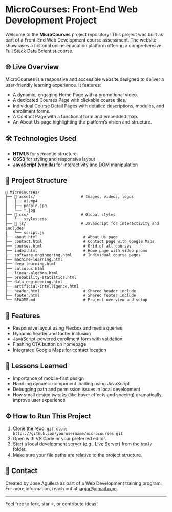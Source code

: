 # MicroCourses: Front-End Web Development Project

Welcome to the **MicroCourses** project repository! This project was built as part of a Front-End Web Development course assessment. The website showcases a fictional online education platform offering a comprehensive Full Stack Data Scientist course.

## 🌐 Live Overview
MicroCourses is a responsive and accessible website designed to deliver a user-friendly learning experience. It features:

- A dynamic, engaging Home Page with a promotional video.
- A dedicated Courses Page with clickable course tiles.
- Individual Course Detail Pages with detailed descriptions, modules, and enrollment forms.
- A Contact Page with a functional form and embedded map.
- An About Us page highlighting the platform’s vision and structure.

## 🛠️ Technologies Used
- **HTML5** for semantic structure
- **CSS3** for styling and responsive layout
- **JavaScript (vanilla)** for interactivity and DOM manipulation

## 📁 Project Structure
```
📁 MicroCourses/
├── 📁 assets/                    # Images, videos, logos
│   ├── ai.mp4
│   ├── people.jpg
│   └── *.jpg
├── 📁 css/                       # Global styles
│   └── styles.css
├── 📁 js/                        # JavaScript for interactivity and includes
│   └── script.js
├── about.html                    # About Us page
├── contact.html                  # Contact page with Google Maps
├── courses.html                  # Grid of all courses
├── index.html                    # Home page with video promo
├── software-engineering.html     # Individual course pages
├── machine-learning.html
├── deep-learning.html
├── calculus.html               
├── linear-algebra.html
├── probability-statistics.html
├── data-engineering.html
├── artificial-intelligence.html
├── header.html                   # Shared header include
├── footer.html                   # Shared footer include
└── README.md                     # Project overview and setup
```

## 🚀 Features
- Responsive layout using Flexbox and media queries
- Dynamic header and footer inclusion
- JavaScript-powered enrollment form with validation
- Flashing CTA button on homepage
- Integrated Google Maps for contact location

## 🧠 Lessons Learned
- Importance of mobile-first design
- Handling dynamic component loading using JavaScript
- Debugging path and permission issues in local development
- How small design tweaks (like hover effects and spacing) dramatically improve user experience

## ⚙️ How to Run This Project
1. Clone the repo: `git clone https://github.com/yourusername/microcourses.git`
2. Open with VS Code or your preferred editor.
3. Start a local development server (e.g., Live Server) from the `html/` folder.
4. Make sure your file paths are relative to the project structure.

## 📧 Contact
Created by Jose Aguilera as part of a Web Development training program. For more information, reach out at jagjnr@gmail.com.

---

Feel free to fork, star ⭐, or contribute ideas!

